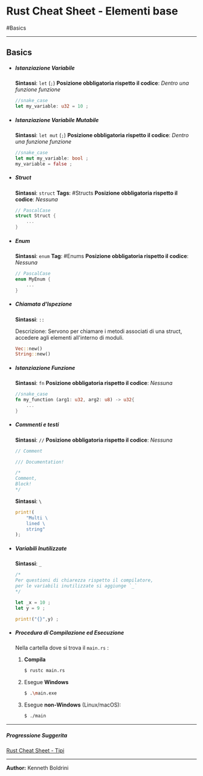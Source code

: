 # **Rust Cheat Sheet - Elementi base**
#Basics 
	
---
## **Basics**
	
- ##### Istanziazione Variabile
	
	**Sintassi**: `let` (`;`)
	**Posizione obbligatoria rispetto il codice**: *Dentro una funzione funzione*
	
	```Rust
	//snake_case
	let my_variable: u32 = 10 ;
	```
	
	
- ##### Istanziazione Variabile Mutabile 
	
	**Sintassi**: `let mut` (`;`)
	**Posizione obbligatoria rispetto il codice**: *Dentro una funzione funzione*
	
	```Rust
	//snake_case
	let mut my_variable: bool ;
	my_variable = false ;
	```
	
	
- ##### Struct
	
	**Sintassi**: `struct`
	**Tags**: #Structs
	**Posizione obbligatoria rispetto il codice**: *Nessuna*
		
	```Rust
	// PascalCase
	struct Struct {
		...
	}
	```
	
	
	
- ##### Enum
	
	**Sintassi**: `enum`
	**Tag**: #Enums 
	**Posizione obbligatoria rispetto il codice**: *Nessuna*
	
	```Rust
	// PascalCase
	enum MyEnum {
		...
	}
	```
	

	
- ##### Chiamata d'Ispezione 
	
	**Sintassi**: `::`
	
	Descrizione: Servono per chiamare i metodi associati di una struct, accedere agli elementi all'interno di moduli.
	
	``` Rust
	Vec::new()
	String::new()
	```
	
	
- ##### Istanziazione Funzione 
	
	**Sintassi**: `fn`
	**Posizione obbligatoria rispetto il codice**: *Nessuna*
	
	```Rust
	//snake_case
	fn my_function (arg1: u32, arg2: u8) -> u32{
		...
	}
	```
	
	
- ##### Commenti e testi
	
	**Sintassi**: `//`
	**Posizione obbligatoria rispetto il codice**: *Nessuna*
	
	```Rust
	// Comment
	
	/// Documentation!
	
	/*
	Comment,
	Block!
	*/
	```
	
	**Sintassi**: `\`
	
	```Rust
	print!(
		"Multi \
		lined \ 
		string"
	);
	```
	
- ##### Variabili Inutilizzate
	
	**Sintassi**: `_`
	
	```Rust
	/*
	Per questioni di chiarezza rispetto il compilatore, 
	per le variabili inutilizzate si aggiunge `_`
	*/
	
	let _x = 10 ;
	let y = 9 ;
	
	print!("{}",y) ;
	```
	
- ##### Procedura di Compilazione ed Esecuzione
	
	Nella cartella dove si trova il `main.rs` :
	
	1. **Compila**
		```sh
	   $ rustc main.rs
	   ```
	2. Esegue **Windows**
		```sh
	   $ .\main.exe
	   ```  
	3. Esegue **non-Windows** (Linux/macOS):
		```sh
	   $ ./main
	   ```     
	
---
##### Progressione Suggerita
[Rust Cheat Sheet - Tipi](./rust_cheat_sheet_types.md)

	
---
	
**Author:** Kenneth Boldrini

